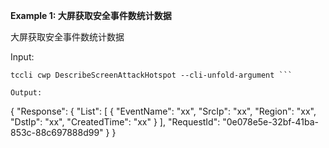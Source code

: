 **Example 1: 大屏获取安全事件数统计数据**

大屏获取安全事件数统计数据

Input: 

```
tccli cwp DescribeScreenAttackHotspot --cli-unfold-argument ```

Output: 
```
{
    "Response": {
        "List": [
            {
                "EventName": "xx",
                "SrcIp": "xx",
                "Region": "xx",
                "DstIp": "xx",
                "CreatedTime": "xx"
            }
        ],
        "RequestId": "0e078e5e-32bf-41ba-853c-88c697888d99"
    }
}
```

